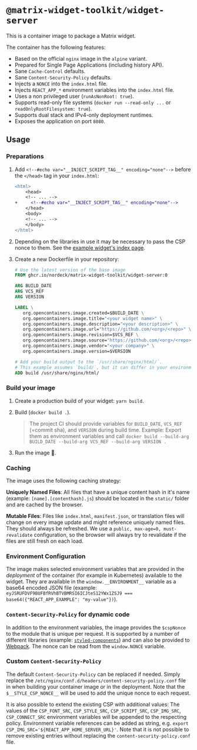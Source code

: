 # `@matrix-widget-toolkit/widget-server`

This is a container image to package a Matrix widget.

The container has the following features:

- Based on the official `nginx` image in the `alpine` variant.
- Prepared for Single Page Applications (including history API).
- Sane `Cache-Control` defaults.
- Sane `Content-Security-Policy` defaults.
- Injects a `NONCE` into the `index.html` file.
- Injects `REACT_APP_*` environment variables into the `index.html` file.
- Uses a non privileged user (`runAsNonRoot: true`).
- Supports read-only file systems (`docker run --read-only ...` or `readOnlyRootFilesystem: true`).
- Supports dual stack and IPv4-only deployment runtimes.
- Exposes the application on port `8080`.

## Usage

### Preparations

1. Add `<!--#echo var="__INJECT_SCRIPT_TAG__" encoding="none"-->` before the `</head>` tag in your `index.html`:

   ```diff
   <html>
       <head>
       <!-- ... -->
   +     <!--#echo var="__INJECT_SCRIPT_TAG__" encoding="none"-->
       </head>
       <body>
       <!-- ... -->
       </body>
   </html>
   ```

2. Depending on the libraries in use it may be necessary to pass the CSP nonce to them.
   See the [example widget's index page](../../example-widget-mui/index.html).

3. Create a new Dockerfile in your repository:

   ```Dockerfile
   # Use the latest version of the base image
   FROM ghcr.io/nordeck/matrix-widget-toolkit/widget-server:0

   ARG BUILD_DATE
   ARG VCS_REF
   ARG VERSION

   LABEL \
      org.opencontainers.image.created=$BUILD_DATE \
      org.opencontainers.image.title="<your widget name>" \
      org.opencontainers.image.description="<your description>" \
      org.opencontainers.image.url="https://github.com/<org>/<repo>" \
      org.opencontainers.image.revision=$VCS_REF \
      org.opencontainers.image.source="https://github.com/<org>/<repo>" \
      org.opencontainers.image.vendor="<your company>" \
      org.opencontainers.image.version=$VERSION

   # Add your build output to the `/usr/share/nginx/html/`.
   # This example assumes `build/`, but it can differ in your environment
   ADD build /usr/share/nginx/html/
   ```

### Build your image

1. Create a production build of your widget: `yarn build`.

2. Build (`docker build .`).

   > The project CI should provide variables for `BUILD_DATE`, `VCS_REF` (=commit sha), and `VERSION` during build time.
   > Example: Export them as environment variables and call `docker build --build-arg BUILD_DATE --build-arg VCS_REF --build-arg VERSION .`

3. Run the image 🎉.

### Caching

The image uses the following caching strategy:

**Uniquely Named Files**:
All files that have a unique content hash in it's name (example: `[name].[contenthash].js`) should be located in the `static/` folder and are cached by the browser.

**Mutable Files**:
Files like `index.html`, `manifest.json`, or translation files will change on every image update and might reference uniquely named files.
They should always be refreshed.
We use a `public, max-age=0, must-revalidate` configuration, so the browser will always try to revalidate if the files are still fresh on each load.

### Environment Configuration

The image makes selected environment variables that are provided in the _deployment_ of the container (for example in Kubernetes) available to the widget.
They are available in the `window.__ENVIRONMENT__` variable as a base64 encoded JSON file (example: `eyJSRUFDVF9BUFBfRVhBTVBMRSI6ICJteS12YWx1ZSJ9 === base64({"REACT_APP_EXAMPLE": "my-value"})`).

### `Content-Security-Policy` for dynamic code

In addition to the environment variables, the image provides the `$cspNonce` to the module that is unique per request.
It is supported by a number of different libraries (example: [`styled-components`](https://github.com/styled-components/styled-components/pull/1022)) and can also be provided to [Webpack](https://webpack.js.org/guides/csp/).
The nonce can be read from the `window.NONCE` variable.

### Custom `Content-Security-Policy`

The default `Content-Security-Policy` can be replaced if needed.
Simply replace the `/etc/nginx/conf.d/headers/content-security-policy.conf` file in when building your container image or in the deployment.
Note that the `$__STYLE_CSP_NONCE__` will be used to add the unique nonce to each request.

It is also possible to extend the existing CSP with additional values:
The values of the `CSP_FONT_SRC`, `CSP_STYLE_SRC`, `CSP_SCRIPT_SRC`, `CSP_IMG_SRC`, `CSP_CONNECT_SRC` environment variables will be appended to the respecting policy.
Environment variable references can be added as string, e.g. `export CSP_IMG_SRC='${REACT_APP_HOME_SERVER_URL}'`.
Note that it is not possible to remove existing entries without replacing the `content-security-policy.conf` file.
